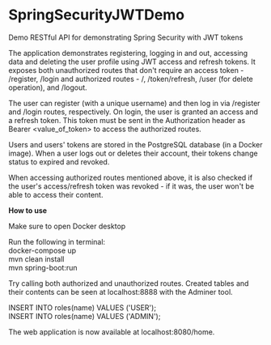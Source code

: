 # SpringSecurityJWTDemo
Demo RESTful API for demonstrating Spring Security with JWT tokens

The application demonstrates registering, logging in and out, accessing data and deleting the user profile using JWT access and refresh tokens. It exposes both unauthorized routes that don't require an access token - /register, /login and 
authorized routes - /, /token/refresh, /user (for delete operation), and /logout.

The user can register (with a unique username) and then log in via /register and /login routes, respectively. On login, the user is granted an access and a refresh token. This token must be sent in the Authorization header as 
Bearer <value_of_token> to access the authorized routes.

Users and users' tokens are stored in the PostgreSQL database (in a Docker image). When a user logs out or deletes their account, their tokens change status to expired and revoked.

When accessing authorized routes mentioned above, it is also checked if the user's access/refresh token was revoked - if it was, the user won't be able to access their content.

**How to use**

Make sure to open Docker desktop

Run the following in terminal:\
docker-compose up\
mvn clean install\
mvn spring-boot:run

Try calling both authorized and unauthorized routes. Created tables and their contents can be seen at localhost:8888 with the Adminer tool.

INSERT INTO roles(name) VALUES ('USER'); <br>
INSERT INTO roles(name) VALUES ('ADMIN');

The web application is now available at localhost:8080/home.

